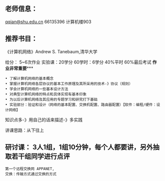 ## 老师信息：
qqian@shu.edu.cn
66135396
计算机楼903

## 推荐书目：
《计算机网络》Andrew S. Tanebaum,清华大学

给分：
5~6次作业
实验课：20学分
60学时：6学分
40%平时
60%最后考试
**************作业非常重要*****************

	• 了解计算机网络的基本概念
	• 掌握计算机网络各层协议的基本工作原理及其所采用的技术-》协议（规则）
	• 学会计算机网络的一些基本设计方法
	• 对典型计算机网络的特点和具体实现有基本印象
	• 为以后计算机网络及其应用的专题学习和研究打下基础
	• 实验部分：验证和设计（网络的基本配置、交换机配置、路由器配置）【软件：编程/硬件：设计网络】

知识点多-》用自己的话来描述-》多实践

讲课思路：从下往上

研讨课： 3人1组，1组10分钟，每个人都要讲，另外抽取若干组同学进行点评
---
```
第一个远程交换网 APPANET,
交换：传输方式通过交换的方式
```

